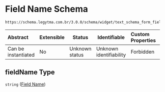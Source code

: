 # Field Name Schema

```txt
https://schema.legytma.com.br/3.0.0/schema/widget/text_schema_form_field_template.schema.json#/properties/fieldName
```




| Abstract            | Extensible | Status         | Identifiable            | Custom Properties | Additional Properties | Access Restrictions | Defined In                                                                                                                           |
| :------------------ | ---------- | -------------- | ----------------------- | :---------------- | --------------------- | ------------------- | ------------------------------------------------------------------------------------------------------------------------------------ |
| Can be instantiated | No         | Unknown status | Unknown identifiability | Forbidden         | Allowed               | none                | [text_schema_form_field_template.schema.json\*](../schema/widget/text_schema_form_field_template.schema.json) |

## fieldName Type

`string` ([Field Name](text_schema_form_field_template-properties-field-name.md))
